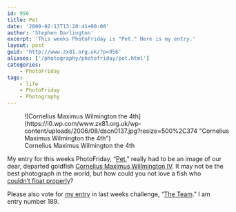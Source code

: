 ```yaml
---
id: 956
title: Pet
date: '2009-02-13T13:20:41+00:00'
author: 'Stephen Darlington'
excerpt: 'This weeks PhotoFriday is "Pet." Here is my entry.'
layout: post
guid: 'http://www.zx81.org.uk/?p=956'
aliases: ['/photography/photofriday/pet.html']
categories:
    - PhotoFriday
tags:
    - life
    - PhotoFriday
    - Photography
---
```


<figure aria-describedby="caption-attachment-1153" class="wp-caption aligncenter" id="attachment_1153" style="width: 500px">![Cornelius Maximus Wilmington the 4th](https://i0.wp.com/www.zx81.org.uk/wp-content/uploads/2006/08/dscn0137.jpg?resize=500%2C374 "Cornelius Maximus Wilmington the 4th")<figcaption class="wp-caption-text" id="caption-attachment-1153">Cornelius Maximus Wilmington the 4th</figcaption></figure>

My entry for this weeks PhotoFriday, “[Pet](http://www.photofriday.com/archives/challenge/000850.php),” really had to be an image of our dear, departed goldfish [Cornelius Maximus Willmington IV](/blog/so-long.html). It may not be the best photograph in the world, but how could you not love a fish who [couldn’t float properly](http://www.youtube.com/watch?v=Yzb6OFhGU6U)?

Please also vote for [my entry](/photography/photofriday/the-team.html) in last weeks challenge, “[The Team](http://www.photofriday.com/linkviewer.php?id=848).” I am entry number 189.
